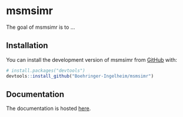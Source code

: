 
# msmsimr

<!-- badges: start -->
<!-- badges: end -->

The goal of msmsimr is to ...

## Installation

You can install the development version of msmsimr from [GitHub](https://github.com/) with:

``` r
# install.packages("devtools")
devtools::install_github("Boehringer-Ingelheim/msmsimr")
```

## Documentation

The documentation is hosted [here](https://boehringer-ingelheim.github.io/msmsimr/index.html).
